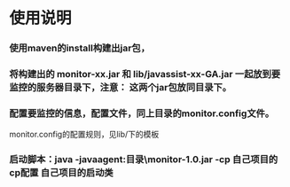 # 使用说明
### 使用maven的install构建出jar包，
### 将构建出的 **monitor-xx.jar** 和 **lib/javassist-xx-GA.jar** 一起放到要监控的服务器目录下，**注意：** 这两个jar包放同目录下。
### 配置要监控的信息，配置文件，同上目录的monitor.config文件。
monitor.config的配置规则，见lib/下的模板
### 启动脚本：java -javaagent:目录\monitor-1.0.jar -cp 自己项目的cp配置 自己项目的启动类